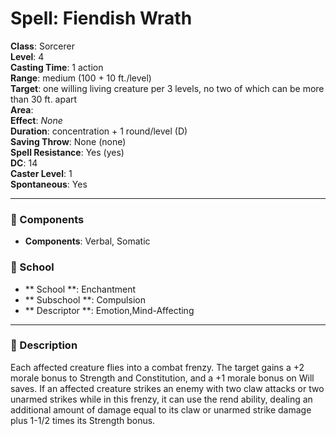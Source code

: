 
# Spell: Fiendish Wrath
**Class**: Sorcerer  
**Level**: 4  
**Casting Time**: 1 action  
**Range**: medium (100 + 10 ft./level)  
**Target**: one willing living creature per 3 levels, no two of which can be more than 30 ft. apart  
**Area**:   
**Effect**: _None_  
**Duration**: concentration + 1 round/level (D)  
**Saving Throw**: None (none)  
**Spell Resistance**: Yes (yes)  
**DC**: 14  
**Caster Level**: 1  
**Spontaneous**: Yes

---

### 🔮 Components
- **Components**: Verbal, Somatic

### 🏫 School
- ** School **: Enchantment
- ** Subschool **: Compulsion
- ** Descriptor **: Emotion,Mind-Affecting
---

### 📜 Description
Each affected creature flies into a combat frenzy. The target gains a +2 morale bonus to Strength and Constitution, and a +1 morale bonus on Will saves. If an affected creature strikes an enemy with two claw attacks or two unarmed strikes while in this frenzy, it can use the rend ability, dealing an additional amount of damage equal to its claw or unarmed strike damage plus 1-1/2 times its Strength bonus.
